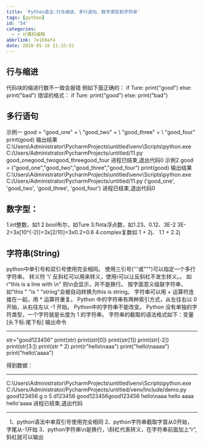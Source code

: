 ```yaml
---
title: 'Python语法:行与缩进、多行语句、数字类型和字符串'
tags: [python]
id: '54'
categories:
  - - 计算机编程
abbrlink: 7e1b9af4
date: 2018-05-16 11:33:51
---
```


## 行与缩进

代码块的缩进行数不一致会报错 例如下面正确的： if Ture: print("good") else: print("bad") 错误的格式： if Ture: print("good") else: print("bad")

## **多行语句**

示例一 good = "good\_one" + \\ "good\_two" + \\ "good\_three" + \\ "good\_four" print(good) 输出结果 C:\\Users\\Administrator\\PycharmProjects\\untitled\\venv\\Scripts\\python.exe C:/Users/Administrator/PycharmProjects/untitled/11.py good\_onegood\_twogood\_threegood\_four 进程已结束,退出代码0 示例2 good = ("good\_one","good\_two","good\_three","good\_four") print(good) 输出结果 C:\\Users\\Administrator\\PycharmProjects\\untitled\\venv\\Scripts\\python.exe C:/Users/Administrator/PycharmProjects/untitled/11.py ('good\_one', 'good\_two', 'good\_three', 'good\_four') 进程已结束,退出代码0

## 数字型：

1.int整数，如1 2.bool布尔，如Ture 3.flota浮点数，如1.23、0.12、3E-2 3E-2=3x\[10^(-2)\]=3x\[2/10\]=3x0.2=0.6 4.complex复数如 1 + 2j、 1.1 + 2.2j

## 字符串(String)

python中单引号和双引号使用完全相同。 使用三引号('''或""")可以指定一个多行字符串。 转义符 '\\' 反斜杠可以用来转义，使用r可以让反斜杠不发生转义。。 如 r"this is a line with \\n" 则\\n会显示，并不是换行。 按字面意义级联字符串，如"this " "is " "string"会被自动转换为this is string。 字符串可以用 + 运算符连接在一起，用 \* 运算符重复。 Python 中的字符串有两种索引方式，从左往右以 0 开始，从右往左以 -1 开始。 Python中的字符串不能改变。 Python 没有单独的字符类型，一个字符就是长度为 1 的字符串。 字符串的截取的语法格式如下：变量\[头下标:尾下标\] 输出命令

* * *

str="good123456"
print(str)
print(str\[0\])
print(str\[1\])
print(str\[-2\])
print(str\[3:\])
print(str \* 2)
print(r"hello\\naaa")
print("hello\\naaaa")
print("hello\\'aaaa")

得到数据：

* * *

C:\\Users\\Administrator\\PycharmProjects\\untitled\\venv\\Scripts\\python.exe C:/Users/Administrator/PycharmProjects/untitled/venv/Include/demo.py good123456 g o 5 d123456 good123456good123456 hello\\naaa hello aaaa hello'aaaa 进程已结束,退出代码

* * *

  1、python语法中单双引号使用完全相同 2、python字符串截取字首从0开始，字尾从-1开始 3、python字符串\\n是换行，\\斜杠代表转义，在字符串前面加上“r”,斜杠就可以输出